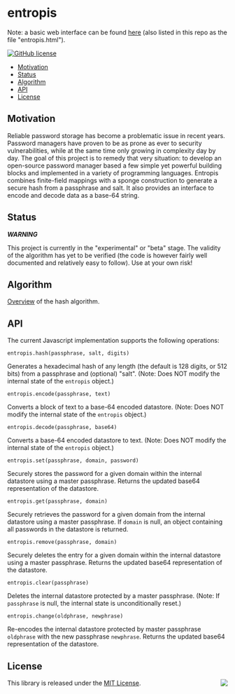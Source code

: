 # entropis

Note: a basic web interface can be found [here](https://gardhr.github.io/entropis/) (also listed in this repo as the file "entropis.html").

[![GitHub license](https://img.shields.io/badge/license-MIT-blue.svg)](https://raw.githubusercontent.com/gardhr/entropis/master/LICENSE.MIT)

- [Motivation](#Motivation)
- [Status](#Status)
- [Algorithm](#Algorithm)
- [API](#Api)
- [License](#License)

## Motivation

Reliable password storage has become a problematic issue in recent years. Password managers have proven to be as prone as ever to security vulnerabilities, while at the same time only growing in complexity day by day. The goal of this project is to remedy that very situation: to develop an open-source password manager based a few simple yet powerful building blocks and implemented in a variety of programming languages. Entropis combines finite-field mappings with a sponge construction to generate a secure hash from a passphrase and salt. It also provides an interface to encode and decode data as a base-64 string.

## Status

**_WARNING_**

This project is currently in the "experimental" or "beta" stage. The validity of the algorithm has yet to be verified (the code is however fairly well documented and relatively easy to follow). Use at your own risk!

## Algorithm

[Overview](https://github.com/gardhr/entropis/blob/main/ALGORITHM.md) of the hash algorithm.

## API

The current Javascript implementation supports the following operations:

`entropis.hash(passphrase, salt, digits)`

Generates a hexadecimal hash of any length (the default is 128 digits, or 512 bits) from a passphrase and (optional) "salt". (Note: Does NOT modify the internal state of the `entropis` object.)

`entropis.encode(passphrase, text)`

Converts a block of text to a base-64 encoded datastore. (Note: Does NOT modify the internal state of the `entropis` object.)

`entropis.decode(passphrase, base64)`

Converts a base-64 encoded datastore to text. (Note: Does NOT modify the internal state of the `entropis` object.)

`entropis.set(passphrase, domain, password)`

Securely stores the password for a given domain within the internal datastore using a master passphrase. Returns the updated base64 representation of the datastore.

`entropis.get(passphrase, domain)`

Securely retrieves the password for a given domain from the internal datastore using a master passphrase. If `domain` is null, an object containing all passwords in the datastore is returned.

`entropis.remove(passphrase, domain)`

Securely deletes the entry for a given domain within the internal datastore using a master passphrase. Returns the updated base64 representation of the datastore.

`entropis.clear(passphrase)`

Deletes the internal datastore protected by a master passphrase. (Note: If `passphrase` is null, the internal state is unconditionally reset.)

`entropis.change(oldphrase, newphrase)`

Re-encodes the internal datastore protected by master passphrase `oldphrase` with the new passphrase `newphrase`. Returns the updated base64 representation of the datastore.

## License

<img align="right" src="http://opensource.org/trademarks/opensource/OSI-Approved-License-100x137.png">

This library is released under the [MIT License](http://opensource.org/licenses/MIT).
